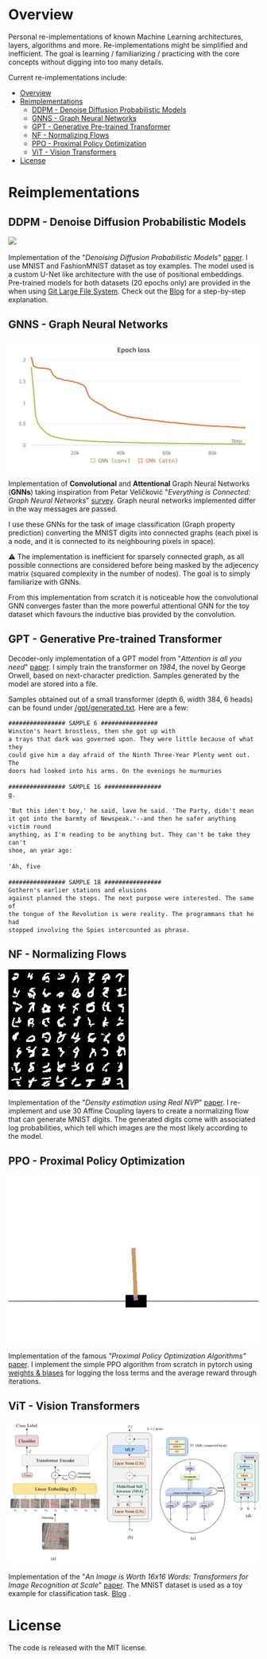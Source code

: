 # Overview

Personal re-implementations of known Machine Learning architectures, layers, algorithms and more.
Re-implementations might be simplified and inefficient. The goal is learning / familiarizing / practicing with the core concepts without digging into too many details.

Current re-implementations include:
- [Overview](#overview)
- [Reimplementations](#reimplementations)
  - [DDPM - Denoise Diffusion Probabilistic Models](#ddpm---denoise-diffusion-probabilistic-models)
  - [GNNS - Graph Neural Networks](#gnns---graph-neural-networks)
  - [GPT - Generative Pre-trained Transformer](#gpt---generative-pre-trained-transformer)
  - [NF - Normalizing Flows](#nf---normalizing-flows)
  - [PPO - Proximal Policy Optimization](#ppo---proximal-policy-optimization)
  - [ViT - Vision Transformers](#vit---vision-transformers)
- [License](#license)


# Reimplementations
## DDPM - Denoise Diffusion Probabilistic Models

<img src="./images/ddpm_both.gif" />

Implementation of the "_Denoising Diffusion Probabilistic Models_" [paper](https://arxiv.org/abs/2006.11239).
I use MNIST and FashionMNIST dataset as toy examples. The model used is a custom U-Net like architecture with the use of
positional embeddings.
Pre-trained models for both datasets (20 epochs only) are provided in the when
using [Git Large File System](https://git-lfs.github.com/).
Check out the [Blog](https://medium.com/mlearning-ai/enerating-images-with-ddpms-a-pytorch-implementation-cef5a2ba8cb1)
for a step-by-step explanation.

## GNNS - Graph Neural Networks
<img src="./images/gnns_training.png" />

Implementation of **Convolutional** and **Attentional** Graph Neural Networks (**GNNs**) taking inspiration from Petar Veličković "_Everything is Connected: Graph Neural Networks_" [survey](https://arxiv.org/pdf/2301.08210v1.pdf). Graph neural networks implemented differ in the way messages are passed.

I use these GNNs for the task of image classification (Graph property prediction) converting the MNIST digits into connected graphs (each pixel is a node, and it is connected to its neighbouring pixels in space).

:warning: The implementation is inefficient for sparsely connected graph, as all possible connections are considered before being masked by the adjecency matrix (squared complexity in the number of nodes). The goal is to simply familiarize with GNNs.

From this implementation from scratch it is noticeable how the convolutional GNN converges faster than the more powerful attentional GNN for the toy dataset which favours the inductive bias provided by the convolution.

## GPT - Generative Pre-trained Transformer

Decoder-only implementation of a GPT model from "_Attention is all you need_" [paper](https://arxiv.org/abs/1706.03762).
I simply train the transformer on _1984_, the novel by George Orwell, based on next-character prediction. Samples generated by the model are stored into a file.

Samples obtained out of a small transformer (depth 6, width 384, 6 heads) can be found under [/gpt/generated.txt](/gpt/generated.txt). Here are a few:
```
################ SAMPLE 6 ################
Winston's heart brostless, then she got up with
a trays that dark was governed upon. They were little because of what they
could give him a day afraid of the Ninth Three-Year Plenty went out. The
doors had looked into his arms. On the evenings he murmuries

################ SAMPLE 16 ################
g.

'But this iden't boy,' he said, lave he said. 'The Party, didn't mean
it got into the barmty of Newspeak.'--and then he safer anything victim round
anything, as I'm reading to be anything but. They can't be take they can't
shoe, an year ago:

'Ah, five

################ SAMPLE 18 ################
Gothern's earlier stations and elusions
against planned the steps. The next purpose were interested. The same of
the tongue of the Revolution is were reality. The programmans that he had
stopped involving the Spies intercounted as phrase.
```

## NF - Normalizing Flows

<img src="./images/nf_generated_images.png" />

Implementation of the "_Density estimation using Real NVP_" [paper](https://arxiv.org/abs/1605.08803).
I re-implement and use 30 Affine Coupling layers to create a normalizing flow that can generate MNIST digits.
The generated digits come with associated log probabilities, which tell which images are the most likely according to
the model.

## PPO - Proximal Policy Optimization
<img src="./images/ppo_cartpole.gif" />

Implementation of the famous _"Proximal Policy Optimization Algorithms"_ [paper](https://arxiv.org/abs/1707.06347).
I implement the simple PPO algorithm from scratch in pytorch using [weights & biases](https://wandb.ai) for logging the loss terms and the
average reward through iterations.

## ViT - Vision Transformers

<img src="./images/vit_architecture.png" />

Implementation of the "_An Image is Worth 16x16 Words: Transformers for Image Recognition at
Scale_" [paper](https://openreview.net/forum?id=YicbFdNTTy).
The MNIST dataset is used as a toy example for classification
task. [Blog](https://medium.com/mlearning-ai/vision-transformers-from-scratch-pytorch-a-step-by-step-guide-96c3313c2e0c)
.

# License
The code is released with the MIT license.

